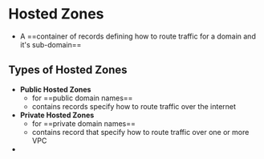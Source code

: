 
# Hosted Zones

- A ==container of records defining how to route traffic for a domain and it's sub-domain==

## Types of Hosted Zones

- **Public Hosted Zones**
	- for ==public domain names==
	- contains records specify how to route traffic over the internet
- **Private Hosted Zones**
	- for ==private domain names==
	- contains record that specify how to route traffic over one or more VPC
- 